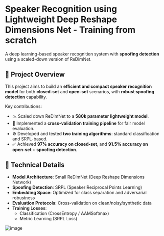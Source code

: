 # Speaker Recognition using Lightweight Deep Reshape Dimensions Net - Training from scratch 

A deep learning-based speaker recognition system with **spoofing detection** using a scaled-down version of ReDimNet.

## 🧠 Project Overview

This project aims to build an **efficient and compact speaker recognition model** for both **closed-set** and **open-set** scenarios, with **robust spoofing detection** capability.

Key contributions:
- 📉 Scaled down ReDimNet to a **580k parameter lightweight model**.
- 🔁 Implemented a **cross-validation training pipeline** for fair model evaluation.
- ⚙️ Developed and tested **two training algorithms**: standard classification and SRPL-based.
- ✅ Achieved **97% accuracy on closed-set**, and **91.5% accuracy on open-set + spoofing detection**.

## 🧱 Technical Details

- **Model Architecture**: Small ReDimNet (Deep Reshape Dimensions Network)
- **Spoofing Detection**: SRPL (Speaker Reciprocal Points Learning)
- **Embedding Space**: Optimized for class separation and adversarial robustness
- **Evaluation Protocols**: Cross-validation on clean/noisy/synthetic data
- **Training Losses**:
  - Classification (CrossEntropy / AAMSoftmax)
  - Metric Learning (SRPL Loss)


![image](https://github.com/user-attachments/assets/bd4a455e-ae3b-49c2-aa94-c83aeda43509)
